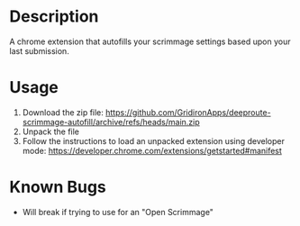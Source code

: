 #  Description
A chrome extension that autofills your scrimmage settings based upon your last submission.

# Usage
1. Download the zip file: https://github.com/GridironApps/deeproute-scrimmage-autofill/archive/refs/heads/main.zip
2. Unpack the file
3. Follow the instructions to load an unpacked extension using developer mode: https://developer.chrome.com/extensions/getstarted#manifest

# Known Bugs
- Will break if trying to use for an "Open Scrimmage"


